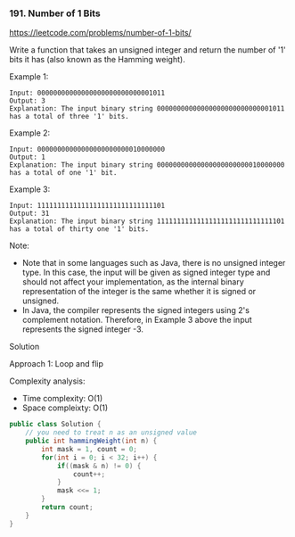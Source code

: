 ### 191. Number of 1 Bits

https://leetcode.com/problems/number-of-1-bits/

Write a function that takes an unsigned integer and return the number of '1' bits it has (also known as the Hamming weight).

 

Example 1:
```
Input: 00000000000000000000000000001011
Output: 3
Explanation: The input binary string 00000000000000000000000000001011 has a total of three '1' bits.
```
Example 2:
```
Input: 00000000000000000000000010000000
Output: 1
Explanation: The input binary string 00000000000000000000000010000000 has a total of one '1' bit.
```
Example 3:
```
Input: 11111111111111111111111111111101
Output: 31
Explanation: The input binary string 11111111111111111111111111111101 has a total of thirty one '1' bits.
``` 

Note:

- Note that in some languages such as Java, there is no unsigned integer type. In this case, the input will be given as signed integer type and should not affect your implementation, as the internal binary representation of the integer is the same whether it is signed or unsigned.
- In Java, the compiler represents the signed integers using 2's complement notation. Therefore, in Example 3 above the input represents the signed integer -3.

Solution

Approach 1: Loop and flip

Complexity analysis:
- Time complexity: O(1)
- Space compleixty: O(1)

```java
public class Solution {
    // you need to treat n as an unsigned value
    public int hammingWeight(int n) {
        int mask = 1, count = 0;
        for(int i = 0; i < 32; i++) {
            if((mask & n) != 0) {
                count++;
            }
            mask <<= 1;
        }
        return count;
    }
}
```
